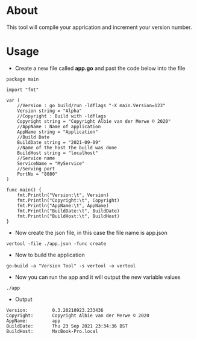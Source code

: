 # About
This tool will compile your apprication and increment your version number.
# Usage
* Create a new file called **app.go** and past the code below into the file
```
package main

import "fmt"

var (
	//Version : go build/run -ldflags "-X main.Version=123"
	Version string = "Alpha"
	//Copyright : Build with -ldflags
	Copyright string = "Copyright Albie van der Merwe © 2020"
	//AppName : Name of application
	AppName string = "Application"
	//Build Date
	BuildDate string = "2021-09-09"
	//Name of the host the build was done
	BuildHost string = "localhost"
	//Service name
	ServiceName = "MyService"
	//Serving port
	PortNo = "8080"
)

func main() {
	fmt.Println("Version:\t", Version)
	fmt.Println("Copyright:\t", Copyright)
	fmt.Println("AppName:\t", AppName)
	fmt.Println("BuildDate:\t", BuildDate)
	fmt.Println("BuildHost:\t", BuildHost)
}
```
* Now create the json file, in this case the file name is app.json
```
vertool -file ./app.json -func create
```
* Now to build the application 
```
go-build -a "Version Tool" -s vertool -o vertool
```
* Now you can run the app and it will output the new variable values
```
./app
```
* Output
```
Version:         0.3.20210923.233436
Copyright:       Copyright Albie van der Merwe © 2020
AppName:         app
BuildDate:       Thu 23 Sep 2021 23:34:36 BST
BuildHost:       MacBook-Pro.local
```
